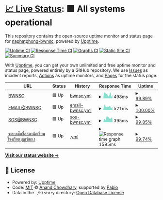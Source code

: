 # [📈 Live Status](https://status.bwnsc.in.th): <!--live status--> **🟩 All systems operational**

This repository contains the open-source uptime monitor and status page for [naphatphong-bwnsc](https://status.bwnsc.in.th), powered by [Upptime](https://github.com/upptime/upptime).

[![Uptime CI](https://github.com/naphatphong-bwnsc/status/workflows/Uptime%20CI/badge.svg)](https://github.com/naphatphong-bwnsc/status/actions?query=workflow%3A%22Uptime+CI%22)
[![Response Time CI](https://github.com/naphatphong-bwnsc/status/workflows/Response%20Time%20CI/badge.svg)](https://github.com/naphatphong-bwnsc/status/actions?query=workflow%3A%22Response+Time+CI%22)
[![Graphs CI](https://github.com/naphatphong-bwnsc/status/workflows/Graphs%20CI/badge.svg)](https://github.com/naphatphong-bwnsc/status/actions?query=workflow%3A%22Graphs+CI%22)
[![Static Site CI](https://github.com/naphatphong-bwnsc/status/workflows/Static%20Site%20CI/badge.svg)](https://github.com/naphatphong-bwnsc/status/actions?query=workflow%3A%22Static+Site+CI%22)
[![Summary CI](https://github.com/naphatphong-bwnsc/status/workflows/Summary%20CI/badge.svg)](https://github.com/naphatphong-bwnsc/status/actions?query=workflow%3A%22Summary+CI%22)

With [Upptime](https://upptime.js.org), you can get your own unlimited and free uptime monitor and status page, powered entirely by a GitHub repository. We use [Issues](https://github.com/naphatphong-bwnsc/status/issues) as incident reports, [Actions](https://github.com/naphatphong-bwnsc/status/actions) as uptime monitors, and [Pages](https://status.bwnsc.in.th) for the status page.

<!--start: status pages-->
<!-- This summary is generated by Upptime (https://github.com/upptime/upptime) -->
<!-- Do not edit this manually, your changes will be overwritten -->
<!-- prettier-ignore -->
| URL | Status | History | Response Time | Uptime |
| --- | ------ | ------- | ------------- | ------ |
| <img alt="" src="https://icons.duckduckgo.com/ip3/www.bwnsc.in.th.ico" height="13"> [BWNSC](https://www.bwnsc.in.th/) | 🟩 Up | [bwnsc.yml](https://github.com/naphatphong-bwnsc/status/commits/HEAD/history/bwnsc.yml) | <details><summary><img alt="Response time graph" src="./graphs/bwnsc/response-time-week.png" height="20"> 498ms</summary><br><a href="https://status.bwnsc.in.th/history/bwnsc"><img alt="Response time 565" src="https://img.shields.io/endpoint?url=https%3A%2F%2Fraw.githubusercontent.com%2Fnaphatphong-bwnsc%2Fstatus%2FHEAD%2Fapi%2Fbwnsc%2Fresponse-time.json"></a><br><a href="https://status.bwnsc.in.th/history/bwnsc"><img alt="24-hour response time 388" src="https://img.shields.io/endpoint?url=https%3A%2F%2Fraw.githubusercontent.com%2Fnaphatphong-bwnsc%2Fstatus%2FHEAD%2Fapi%2Fbwnsc%2Fresponse-time-day.json"></a><br><a href="https://status.bwnsc.in.th/history/bwnsc"><img alt="7-day response time 498" src="https://img.shields.io/endpoint?url=https%3A%2F%2Fraw.githubusercontent.com%2Fnaphatphong-bwnsc%2Fstatus%2FHEAD%2Fapi%2Fbwnsc%2Fresponse-time-week.json"></a><br><a href="https://status.bwnsc.in.th/history/bwnsc"><img alt="30-day response time 573" src="https://img.shields.io/endpoint?url=https%3A%2F%2Fraw.githubusercontent.com%2Fnaphatphong-bwnsc%2Fstatus%2FHEAD%2Fapi%2Fbwnsc%2Fresponse-time-month.json"></a><br><a href="https://status.bwnsc.in.th/history/bwnsc"><img alt="1-year response time 565" src="https://img.shields.io/endpoint?url=https%3A%2F%2Fraw.githubusercontent.com%2Fnaphatphong-bwnsc%2Fstatus%2FHEAD%2Fapi%2Fbwnsc%2Fresponse-time-year.json"></a></details> | <details><summary><a href="https://status.bwnsc.in.th/history/bwnsc">99.89%</a></summary><a href="https://status.bwnsc.in.th/history/bwnsc"><img alt="All-time uptime 97.64%" src="https://img.shields.io/endpoint?url=https%3A%2F%2Fraw.githubusercontent.com%2Fnaphatphong-bwnsc%2Fstatus%2FHEAD%2Fapi%2Fbwnsc%2Fuptime.json"></a><br><a href="https://status.bwnsc.in.th/history/bwnsc"><img alt="24-hour uptime 100.00%" src="https://img.shields.io/endpoint?url=https%3A%2F%2Fraw.githubusercontent.com%2Fnaphatphong-bwnsc%2Fstatus%2FHEAD%2Fapi%2Fbwnsc%2Fuptime-day.json"></a><br><a href="https://status.bwnsc.in.th/history/bwnsc"><img alt="7-day uptime 99.89%" src="https://img.shields.io/endpoint?url=https%3A%2F%2Fraw.githubusercontent.com%2Fnaphatphong-bwnsc%2Fstatus%2FHEAD%2Fapi%2Fbwnsc%2Fuptime-week.json"></a><br><a href="https://status.bwnsc.in.th/history/bwnsc"><img alt="30-day uptime 94.42%" src="https://img.shields.io/endpoint?url=https%3A%2F%2Fraw.githubusercontent.com%2Fnaphatphong-bwnsc%2Fstatus%2FHEAD%2Fapi%2Fbwnsc%2Fuptime-month.json"></a><br><a href="https://status.bwnsc.in.th/history/bwnsc"><img alt="1-year uptime 97.64%" src="https://img.shields.io/endpoint?url=https%3A%2F%2Fraw.githubusercontent.com%2Fnaphatphong-bwnsc%2Fstatus%2FHEAD%2Fapi%2Fbwnsc%2Fuptime-year.json"></a></details>
| <img alt="" src="https://icons.duckduckgo.com/ip3/email.bwnsc.in.th.ico" height="13"> [EMAIL@BWNSC](https://email.bwnsc.in.th/) | 🟩 Up | [email-bwnsc.yml](https://github.com/naphatphong-bwnsc/status/commits/HEAD/history/email-bwnsc.yml) | <details><summary><img alt="Response time graph" src="./graphs/email-bwnsc/response-time-week.png" height="20"> 521ms</summary><br><a href="https://status.bwnsc.in.th/history/email-bwnsc"><img alt="Response time 572" src="https://img.shields.io/endpoint?url=https%3A%2F%2Fraw.githubusercontent.com%2Fnaphatphong-bwnsc%2Fstatus%2FHEAD%2Fapi%2Femail-bwnsc%2Fresponse-time.json"></a><br><a href="https://status.bwnsc.in.th/history/email-bwnsc"><img alt="24-hour response time 491" src="https://img.shields.io/endpoint?url=https%3A%2F%2Fraw.githubusercontent.com%2Fnaphatphong-bwnsc%2Fstatus%2FHEAD%2Fapi%2Femail-bwnsc%2Fresponse-time-day.json"></a><br><a href="https://status.bwnsc.in.th/history/email-bwnsc"><img alt="7-day response time 521" src="https://img.shields.io/endpoint?url=https%3A%2F%2Fraw.githubusercontent.com%2Fnaphatphong-bwnsc%2Fstatus%2FHEAD%2Fapi%2Femail-bwnsc%2Fresponse-time-week.json"></a><br><a href="https://status.bwnsc.in.th/history/email-bwnsc"><img alt="30-day response time 576" src="https://img.shields.io/endpoint?url=https%3A%2F%2Fraw.githubusercontent.com%2Fnaphatphong-bwnsc%2Fstatus%2FHEAD%2Fapi%2Femail-bwnsc%2Fresponse-time-month.json"></a><br><a href="https://status.bwnsc.in.th/history/email-bwnsc"><img alt="1-year response time 572" src="https://img.shields.io/endpoint?url=https%3A%2F%2Fraw.githubusercontent.com%2Fnaphatphong-bwnsc%2Fstatus%2FHEAD%2Fapi%2Femail-bwnsc%2Fresponse-time-year.json"></a></details> | <details><summary><a href="https://status.bwnsc.in.th/history/email-bwnsc">100.00%</a></summary><a href="https://status.bwnsc.in.th/history/email-bwnsc"><img alt="All-time uptime 100.00%" src="https://img.shields.io/endpoint?url=https%3A%2F%2Fraw.githubusercontent.com%2Fnaphatphong-bwnsc%2Fstatus%2FHEAD%2Fapi%2Femail-bwnsc%2Fuptime.json"></a><br><a href="https://status.bwnsc.in.th/history/email-bwnsc"><img alt="24-hour uptime 100.00%" src="https://img.shields.io/endpoint?url=https%3A%2F%2Fraw.githubusercontent.com%2Fnaphatphong-bwnsc%2Fstatus%2FHEAD%2Fapi%2Femail-bwnsc%2Fuptime-day.json"></a><br><a href="https://status.bwnsc.in.th/history/email-bwnsc"><img alt="7-day uptime 100.00%" src="https://img.shields.io/endpoint?url=https%3A%2F%2Fraw.githubusercontent.com%2Fnaphatphong-bwnsc%2Fstatus%2FHEAD%2Fapi%2Femail-bwnsc%2Fuptime-week.json"></a><br><a href="https://status.bwnsc.in.th/history/email-bwnsc"><img alt="30-day uptime 100.00%" src="https://img.shields.io/endpoint?url=https%3A%2F%2Fraw.githubusercontent.com%2Fnaphatphong-bwnsc%2Fstatus%2FHEAD%2Fapi%2Femail-bwnsc%2Fuptime-month.json"></a><br><a href="https://status.bwnsc.in.th/history/email-bwnsc"><img alt="1-year uptime 100.00%" src="https://img.shields.io/endpoint?url=https%3A%2F%2Fraw.githubusercontent.com%2Fnaphatphong-bwnsc%2Fstatus%2FHEAD%2Fapi%2Femail-bwnsc%2Fuptime-year.json"></a></details>
| <img alt="" src="https://icons.duckduckgo.com/ip3/sos.bwnsc.in.th.ico" height="13"> [SOS@BWNSC](https://sos.bwnsc.in.th/) | 🟩 Up | [sos-bwnsc.yml](https://github.com/naphatphong-bwnsc/status/commits/HEAD/history/sos-bwnsc.yml) | <details><summary><img alt="Response time graph" src="./graphs/sos-bwnsc/response-time-week.png" height="20"> 395ms</summary><br><a href="https://status.bwnsc.in.th/history/sos-bwnsc"><img alt="Response time 527" src="https://img.shields.io/endpoint?url=https%3A%2F%2Fraw.githubusercontent.com%2Fnaphatphong-bwnsc%2Fstatus%2FHEAD%2Fapi%2Fsos-bwnsc%2Fresponse-time.json"></a><br><a href="https://status.bwnsc.in.th/history/sos-bwnsc"><img alt="24-hour response time 342" src="https://img.shields.io/endpoint?url=https%3A%2F%2Fraw.githubusercontent.com%2Fnaphatphong-bwnsc%2Fstatus%2FHEAD%2Fapi%2Fsos-bwnsc%2Fresponse-time-day.json"></a><br><a href="https://status.bwnsc.in.th/history/sos-bwnsc"><img alt="7-day response time 395" src="https://img.shields.io/endpoint?url=https%3A%2F%2Fraw.githubusercontent.com%2Fnaphatphong-bwnsc%2Fstatus%2FHEAD%2Fapi%2Fsos-bwnsc%2Fresponse-time-week.json"></a><br><a href="https://status.bwnsc.in.th/history/sos-bwnsc"><img alt="30-day response time 521" src="https://img.shields.io/endpoint?url=https%3A%2F%2Fraw.githubusercontent.com%2Fnaphatphong-bwnsc%2Fstatus%2FHEAD%2Fapi%2Fsos-bwnsc%2Fresponse-time-month.json"></a><br><a href="https://status.bwnsc.in.th/history/sos-bwnsc"><img alt="1-year response time 527" src="https://img.shields.io/endpoint?url=https%3A%2F%2Fraw.githubusercontent.com%2Fnaphatphong-bwnsc%2Fstatus%2FHEAD%2Fapi%2Fsos-bwnsc%2Fresponse-time-year.json"></a></details> | <details><summary><a href="https://status.bwnsc.in.th/history/sos-bwnsc">99.85%</a></summary><a href="https://status.bwnsc.in.th/history/sos-bwnsc"><img alt="All-time uptime 99.62%" src="https://img.shields.io/endpoint?url=https%3A%2F%2Fraw.githubusercontent.com%2Fnaphatphong-bwnsc%2Fstatus%2FHEAD%2Fapi%2Fsos-bwnsc%2Fuptime.json"></a><br><a href="https://status.bwnsc.in.th/history/sos-bwnsc"><img alt="24-hour uptime 100.00%" src="https://img.shields.io/endpoint?url=https%3A%2F%2Fraw.githubusercontent.com%2Fnaphatphong-bwnsc%2Fstatus%2FHEAD%2Fapi%2Fsos-bwnsc%2Fuptime-day.json"></a><br><a href="https://status.bwnsc.in.th/history/sos-bwnsc"><img alt="7-day uptime 99.85%" src="https://img.shields.io/endpoint?url=https%3A%2F%2Fraw.githubusercontent.com%2Fnaphatphong-bwnsc%2Fstatus%2FHEAD%2Fapi%2Fsos-bwnsc%2Fuptime-week.json"></a><br><a href="https://status.bwnsc.in.th/history/sos-bwnsc"><img alt="30-day uptime 99.19%" src="https://img.shields.io/endpoint?url=https%3A%2F%2Fraw.githubusercontent.com%2Fnaphatphong-bwnsc%2Fstatus%2FHEAD%2Fapi%2Fsos-bwnsc%2Fuptime-month.json"></a><br><a href="https://status.bwnsc.in.th/history/sos-bwnsc"><img alt="1-year uptime 99.62%" src="https://img.shields.io/endpoint?url=https%3A%2F%2Fraw.githubusercontent.com%2Fnaphatphong-bwnsc%2Fstatus%2FHEAD%2Fapi%2Fsos-bwnsc%2Fuptime-year.json"></a></details>
| <img alt="" src="https://icons.duckduckgo.com/ip3/bwnsc2024.lnw.mn.ico" height="13"> [ระบบเช็กชื่อสภานักเรียนโรงเรียนบุญวัฒนา](https://bwnsc2024.lnw.mn/Check/) | 🟩 Up | [.yml](https://github.com/naphatphong-bwnsc/status/commits/HEAD/history/.yml) | <details><summary><img alt="Response time graph" src="./graphs//response-time-week.png" height="20"> 1595ms</summary><br><a href="https://status.bwnsc.in.th/history/"><img alt="Response time 1511" src="https://img.shields.io/endpoint?url=https%3A%2F%2Fraw.githubusercontent.com%2Fnaphatphong-bwnsc%2Fstatus%2FHEAD%2Fapi%2F%2Fresponse-time.json"></a><br><a href="https://status.bwnsc.in.th/history/"><img alt="24-hour response time 1508" src="https://img.shields.io/endpoint?url=https%3A%2F%2Fraw.githubusercontent.com%2Fnaphatphong-bwnsc%2Fstatus%2FHEAD%2Fapi%2F%2Fresponse-time-day.json"></a><br><a href="https://status.bwnsc.in.th/history/"><img alt="7-day response time 1595" src="https://img.shields.io/endpoint?url=https%3A%2F%2Fraw.githubusercontent.com%2Fnaphatphong-bwnsc%2Fstatus%2FHEAD%2Fapi%2F%2Fresponse-time-week.json"></a><br><a href="https://status.bwnsc.in.th/history/"><img alt="30-day response time 1567" src="https://img.shields.io/endpoint?url=https%3A%2F%2Fraw.githubusercontent.com%2Fnaphatphong-bwnsc%2Fstatus%2FHEAD%2Fapi%2F%2Fresponse-time-month.json"></a><br><a href="https://status.bwnsc.in.th/history/"><img alt="1-year response time 1511" src="https://img.shields.io/endpoint?url=https%3A%2F%2Fraw.githubusercontent.com%2Fnaphatphong-bwnsc%2Fstatus%2FHEAD%2Fapi%2F%2Fresponse-time-year.json"></a></details> | <details><summary><a href="https://status.bwnsc.in.th/history/">99.74%</a></summary><a href="https://status.bwnsc.in.th/history/"><img alt="All-time uptime 97.66%" src="https://img.shields.io/endpoint?url=https%3A%2F%2Fraw.githubusercontent.com%2Fnaphatphong-bwnsc%2Fstatus%2FHEAD%2Fapi%2F%2Fuptime.json"></a><br><a href="https://status.bwnsc.in.th/history/"><img alt="24-hour uptime 100.00%" src="https://img.shields.io/endpoint?url=https%3A%2F%2Fraw.githubusercontent.com%2Fnaphatphong-bwnsc%2Fstatus%2FHEAD%2Fapi%2F%2Fuptime-day.json"></a><br><a href="https://status.bwnsc.in.th/history/"><img alt="7-day uptime 99.74%" src="https://img.shields.io/endpoint?url=https%3A%2F%2Fraw.githubusercontent.com%2Fnaphatphong-bwnsc%2Fstatus%2FHEAD%2Fapi%2F%2Fuptime-week.json"></a><br><a href="https://status.bwnsc.in.th/history/"><img alt="30-day uptime 94.46%" src="https://img.shields.io/endpoint?url=https%3A%2F%2Fraw.githubusercontent.com%2Fnaphatphong-bwnsc%2Fstatus%2FHEAD%2Fapi%2F%2Fuptime-month.json"></a><br><a href="https://status.bwnsc.in.th/history/"><img alt="1-year uptime 97.66%" src="https://img.shields.io/endpoint?url=https%3A%2F%2Fraw.githubusercontent.com%2Fnaphatphong-bwnsc%2Fstatus%2FHEAD%2Fapi%2F%2Fuptime-year.json"></a></details>

<!--end: status pages-->

[**Visit our status website →**](https://status.bwnsc.in.th)

## 📄 License

- Powered by: [Upptime](https://github.com/upptime/upptime)
- Code: [MIT](./LICENSE) © [Anand Chowdhary](https://anandchowdhary.com), supported by [Pabio](https://pabio.com)
- Data in the `./history` directory: [Open Database License](https://opendatacommons.org/licenses/odbl/1-0/)
